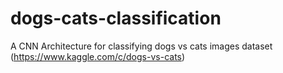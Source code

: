 # dogs-cats-classification
A CNN Architecture for classifying dogs vs cats images dataset (https://www.kaggle.com/c/dogs-vs-cats)
